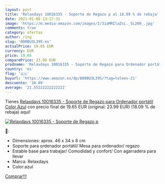 ```yaml
---
layout: post
title: 'Relaxdays 10016335 - Soporte de Regazo p al 18.09 % de rebaja'
date: 2021-01-08 13:17:31
image: 'https://m.media-amazon.com/images/I/31aMRIlaZcL._SL200_.jpg'
comments: true
category: ofertas
author: ring
slug: 'B00BU3L39S-es'
actualPrice: 19.65 EUR
currency: EUR
price: 19.65
comparePrice: 23.99 EUR
prodname: 'Relaxdays 10016335 - Soporte de Regazo para Ordenador portátil  Color Azul'
country: 'es'
flag: '🇪🇸'
buyurl: 'https://www.amazon.es/dp/B00BU3L39S/?tag=tolees-21'
descuento: '18.09'
average: '21.55222222222222'
---
```


Tienes [Relaxdays 10016335 - Soporte de Regazo para Ordenador portátil  Color Azul](https://www.amazon.es/dp/B00BU3L39S/?tag=tolees-21) con precio final de  19.65 EUR (original: 23.99 EUR) (18.09 %  de rebaja) aqui!

[![Relaxdays 10016335 - Soporte de Regazo p](https://m.media-amazon.com/images/I/31aMRIlaZcL._SL200_.jpg)](https://www.amazon.es/dp/B00BU3L39S/?tag=tolees-21)

🔎:

- Dimensiones: aprox. 46 x 34 x 8 cm
- Soporte para ordenador portátil/ Mesa para ordenador/ regazo
- Estable base para trabajar/ Comodidad y confort/ Con agarradera para llevar
- Marca: Relaxdays
- Color:azul

[Comprar!!!](https://www.amazon.es/dp/B00BU3L39S/?tag=tolees-21)
